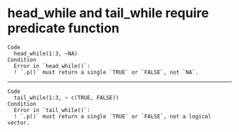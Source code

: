 # head_while and tail_while require predicate function

    Code
      head_while(1:3, ~NA)
    Condition
      Error in `head_while()`:
      ! `.p()` must return a single `TRUE` or `FALSE`, not `NA`.

---

    Code
      tail_while(1:3, ~ c(TRUE, FALSE))
    Condition
      Error in `tail_while()`:
      ! `.p()` must return a single `TRUE` or `FALSE`, not a logical vector.

